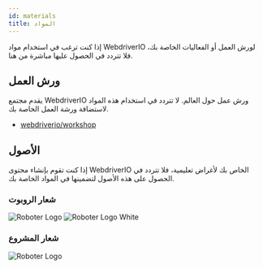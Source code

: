 ```yaml
---
id: materials
title: المواد
---
```


إذا كنت ترغب في استخدام مواد WebdriverIO لورش العمل أو الفعاليات الخاصة بك، فلا تتردد في الحصول عليها مباشرة من هنا.

## ورش العمل

يقدم مجتمع WebdriverIO ورش عمل حول العالم. لا تتردد في استخدام هذه المواد لاستضافة ورشة العمل الخاصة بك.

- [webdriverio/workshop](https://github.com/webdriverio/workshop)

## الأصول

إذا كنت تقوم بإنشاء محتوى WebdriverIO الخاص بك لأغراض تعليمية، فلا تتردد في الحصول على هذه الأصول لتضمينها في المواد الخاصة بك.

### شعار الروبوت

![Roboter Logo](/img/materials/robot.svg "Roboter Logo")
![Roboter Logo White](/img/materials/robot-white.svg "Roboter Logo White")

### شعار المشروع

![Roboter Logo](/img/materials/logo.svg "Project Logo")